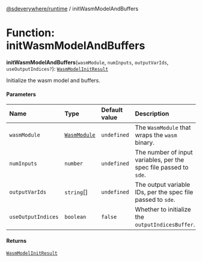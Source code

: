 [@sdeverywhere/runtime](../index.md) / initWasmModelAndBuffers

# Function: initWasmModelAndBuffers

**initWasmModelAndBuffers**(`wasmModule`, `numInputs`, `outputVarIds`, `useOutputIndices?`): [`WasmModelInitResult`](../interfaces/WasmModelInitResult.md)

Initialize the wasm model and buffers.

#### Parameters

| Name | Type | Default value | Description |
| :------ | :------ | :------ | :------ |
| `wasmModule` | [`WasmModule`](../interfaces/WasmModule.md) | `undefined` | The `WasmModule` that wraps the `wasm` binary. |
| `numInputs` | `number` | `undefined` | The number of input variables, per the spec file passed to `sde`. |
| `outputVarIds` | `string`[] | `undefined` | The output variable IDs, per the spec file passed to `sde`. |
| `useOutputIndices` | `boolean` | `false` | Whether to initialize the `outputIndicesBuffer`. |

#### Returns

[`WasmModelInitResult`](../interfaces/WasmModelInitResult.md)
